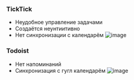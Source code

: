 ### TickTick
- Неудобное управление задачами
- Создаётся неунтиитивно 
- Нет синхронизации с календарём
![image](https://user-images.githubusercontent.com/87380272/205039827-42eb32b8-0fe2-437c-b461-7acd94df9c34.png)

### Todoist
- Нет напоминаний 
- Синхронизация с гугл календарём
![image](https://user-images.githubusercontent.com/87380272/205040027-48d7e75c-9b1c-4ea7-938c-a868decf19de.png)
